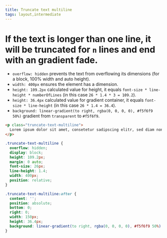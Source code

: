 ```yaml
---
title: Truncate text multiline
tags: layout,intermediate
---
```


# If the text is longer than one line, it will be truncated for `n` lines and end with an gradient fade.

- `overflow: hidden` prevents the text from overflowing its dimensions (for a block, 100% width and auto height).
- `width: 400px` ensures the element has a dimension.
- `height: 109.2px` calculated value for height, it equals `font-size * line-height * numberOfLines` (in this case `26 * 1.4 * 3 = 109.2`).
- `height: 36.4px` calculated value for gradient container, it equals `font-size * line-height` (in this case `26 * 1.4 = 36.4`).
- `background: linear-gradient(to right, rgba(0, 0, 0, 0), #f5f6f9 50%)` gradient from `transparent` to `#f5f6f9`.

```html
<p class="truncate-text-multiline">
  Lorem ipsum dolor sit amet, consetetur sadipscing elitr, sed diam nonumy eirmod tempor invidunt ut labore et.
</p>
```

```css
.truncate-text-multiline {
  overflow: hidden;
  display: block;
  height: 109.2px;
  margin: 0 auto;
  font-size: 26px;
  line-height: 1.4;
  width: 400px;
  position: relative;
}

.truncate-text-multiline:after {
  content: '';
  position: absolute;
  bottom: 0;
  right: 0;
  width: 150px;
  height: 36.4px;
  background: linear-gradient(to right, rgba(0, 0, 0, 0), #f5f6f9 50%);
}
```
